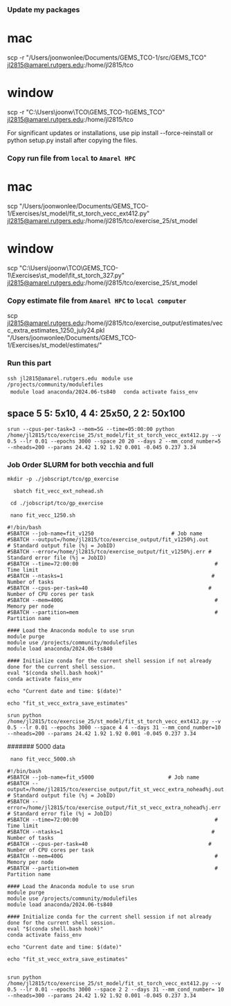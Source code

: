 ### Update my packages
# mac
scp -r "/Users/joonwonlee/Documents/GEMS_TCO-1/src/GEMS_TCO" jl2815@amarel.rutgers.edu:/home/jl2815/tco

# window
scp -r "C:\Users\joonw\TCO\GEMS_TCO-1\GEMS_TCO" jl2815@amarel.rutgers.edu:/home/jl2815/tco 

For significant updates or installations, use pip install --force-reinstall or python setup.py install after copying the files.

### Copy run file from ```local``` to ```Amarel HPC```
# mac

scp "/Users/joonwonlee/Documents/GEMS_TCO-1/Exercises/st_model/fit_st_torch_vecc_ext412.py" jl2815@amarel.rutgers.edu:/home/jl2815/tco/exercise_25/st_model


# window
scp "C:\Users\joonw\TCO\GEMS_TCO-1\Exercises\st_model\fit_st_torch_327.py" jl2815@amarel.rutgers.edu:/home/jl2815/tco/exercise_25/st_model

### Copy estimate file from ```Amarel HPC``` to ```local computer```

scp jl2815@amarel.rutgers.edu:/home/jl2815/tco/exercise_output/estimates/vecc_extra_estimates_1250_july24.pkl "/Users/joonwonlee/Documents/GEMS_TCO-1/Exercises/st_model/estimates/"


### Run this part
```ssh jl2815@amarel.rutgers.edu```
```  module use /projects/community/modulefiles  ```           
```  module load anaconda/2024.06-ts840  ``` 
```  conda activate faiss_env   ```


## space 5 5: 5x10, 4 4: 25x50, 2 2: 50x100

``` srun --cpus-per-task=3 --mem=5G --time=05:00:00 python /home/jl2815/tco/exercise_25/st_model/fit_st_torch_vecc_ext412.py --v 0.5 --lr 0.01 --epochs 3000 --space 20 20 --days 2 --mm_cond_number=5 --nheads=200 --params 24.42 1.92 1.92 0.001 -0.045 0.237 3.34   ```


### Job Order SLURM for both vecchia and full
```mkdir -p ./jobscript/tco/gp_exercise```     

```   sbatch fit_vecc_ext_nohead.sh   ```


```  cd ./jobscript/tco/gp_exercise  ```                             

```  nano fit_vecc_1250.sh  ``` 

``` 
#!/bin/bash
#SBATCH --job-name=fit_v1250                         # Job name
#SBATCH --output=/home/jl2815/tco/exercise_output/fit_v1250%j.out     # Standard output file (%j = JobID)
#SBATCH --error=/home/jl2815/tco/exercise_output/fit_v1250%j.err # Standard error file (%j = JobID)
#SBATCH --time=72:00:00                                            # Time limit
#SBATCH --ntasks=1                                                # Number of tasks
#SBATCH --cpus-per-task=40                                       # Number of CPU cores per task
#SBATCH --mem=400G                                                 # Memory per node
#SBATCH --partition=mem                                            # Partition name

#### Load the Anaconda module to use srun 
module purge                                              
module use /projects/community/modulefiles                 
module load anaconda/2024.06-ts840 

#### Initialize conda for the current shell session if not already done for the current shell session.
eval "$(conda shell.bash hook)"
conda activate faiss_env

echo "Current date and time: $(date)"

echo "fit_st_vecc_extra_save_estimates"

srun python /home/jl2815/tco/exercise_25/st_model/fit_st_torch_vecc_ext412.py --v 0.5 --lr 0.01 --epochs 3000 --space 4 4 --days 31 --mm_cond_number=10 --nheads=200 --params 24.42 1.92 1.92 0.001 -0.045 0.237 3.34 

```


#######  5000 data

```  nano fit_vecc_5000.sh  ```    

``` 
#!/bin/bash
#SBATCH --job-name=fit_v5000                        # Job name
#SBATCH --output=/home/jl2815/tco/exercise_output/fit_st_vecc_extra_nohead%j.out     # Standard output file (%j = JobID)
#SBATCH --error=/home/jl2815/tco/exercise_output/fit_st_vecc_extra_nohead%j.err # Standard error file (%j = JobID)
#SBATCH --time=72:00:00                                            # Time limit
#SBATCH --ntasks=1                                                # Number of tasks
#SBATCH --cpus-per-task=40                                       # Number of CPU cores per task
#SBATCH --mem=400G                                                 # Memory per node
#SBATCH --partition=mem                                            # Partition name

#### Load the Anaconda module to use srun 
module purge                                              
module use /projects/community/modulefiles                 
module load anaconda/2024.06-ts840 

#### Initialize conda for the current shell session if not already done for the current shell session.
eval "$(conda shell.bash hook)"
conda activate faiss_env

echo "Current date and time: $(date)"

echo "fit_st_vecc_extra_save_estimates"


srun python /home/jl2815/tco/exercise_25/st_model/fit_st_torch_vecc_ext412.py --v 0.5 --lr 0.01 --epochs 3000 --space 2 2 --days 31 --mm_cond_number= 10 --nheads=300 --params 24.42 1.92 1.92 0.001 -0.045 0.237 3.34 

```

